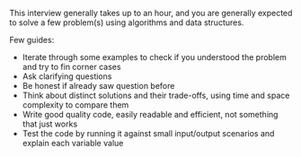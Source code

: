 This interview generally takes up to an hour, and you are generally expected to solve a few problem(s) using algorithms and data structures.

Few guides:
- Iterate through some examples to check if you understood the problem and try to fin corner cases
- Ask clarifying questions
- Be honest if already saw question before
- Think about distinct solutions and their trade-offs, using time and space complexity to compare them
- Write good quality code, easily readable and efficient, not something that just works
- Test the code by running it against small input/output scenarios and explain each variable value

